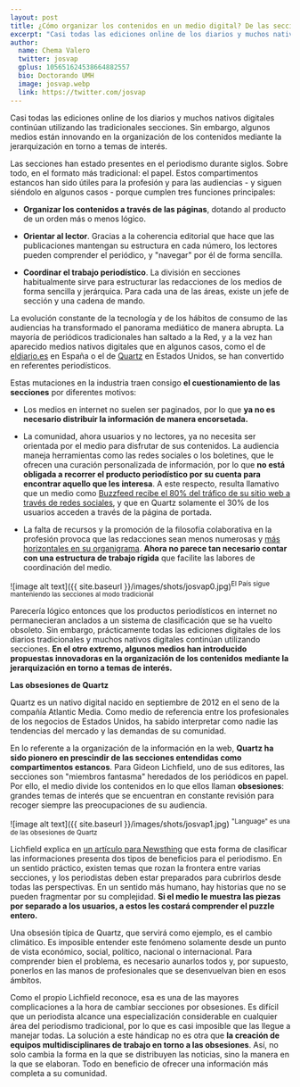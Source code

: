 ```yaml
---
layout: post
title: ¿Cómo organizar los contenidos en un medio digital? De las secciones a las "obsesiones"
excerpt: "Casi todas las ediciones online de los diarios y muchos nativos digitales continúan utilizando las tradicionales secciones. Sin embargo, algunos medios están innovando en la organización de los contenidos mediante la jerarquización en torno a temas de interés."
author:
  name: Chema Valero
  twitter: josvap
  gplus: 105651624538664882557 
  bio: Doctorando UMH
  image: josvap.webp
  link: https://twitter.com/josvap
---
```

Casi todas las ediciones online de los diarios y muchos nativos digitales continúan utilizando las tradicionales secciones. Sin embargo, algunos medios están innovando en la organización de los contenidos mediante la jerarquización en torno a temas de interés.

Las secciones han estado presentes en el periodismo durante siglos. Sobre todo, en el formato más tradicional: el papel. Estos compartimentos estancos han sido útiles para la profesión y para las audiencias - y siguen siéndolo en algunos casos - porque cumplen tres funciones principales:

* **Organizar los contenidos a través de las páginas**, dotando al producto de un orden más o menos lógico.

* **Orientar al lector**. Gracias a la coherencia editorial que hace que las publicaciones mantengan su estructura en cada número, los lectores pueden comprender el periódico, y "navegar" por él de forma sencilla.

* **Coordinar el trabajo periodístico**. La división en secciones habitualmente sirve para estructurar las redacciones de los medios de forma sencilla y jerárquica. Para cada una de las áreas, existe un jefe de sección y una cadena de mando.

La evolución constante de la tecnología y de los hábitos de consumo de las audiencias ha transformado el panorama mediático de manera abrupta. La mayoría de periódicos tradicionales han saltado a la Red, y a la vez han aparecido medios nativos digitales que en algunos casos, como el de [eldiario.es](http://www.eldiario.es/) en España o el de [Quartz](http://qz.com/) en Estados Unidos, se han convertido en referentes periodísticos. 

Estas mutaciones en la industria traen consigo **el cuestionamiento de las secciones** por diferentes motivos:

* Los medios en internet no suelen ser paginados, por lo que **ya no es necesario distribuir la información de manera encorsetada.**

* La comunidad, ahora usuarios y no lectores, ya no necesita ser orientada por el medio para disfrutar de sus contenidos. La audiencia maneja herramientas como las redes sociales o los boletines, que le ofrecen una curación personalizada de información, por lo que **no está obligada a recorrer el producto periodístico por su cuenta para encontrar aquello que les interesa**. A este respecto, resulta llamativo que un medio como [Buzzfeed recibe el 80% del tráfico de su sitio web a través de redes sociales](http://www.inma.org/blogs/research/post.cfm/report-80-of-buzzfeed-traffic-driven-by-social-media), y que en Quartz solamente el 30% de los usuarios acceden a través de la página de portada. 

* La falta de recursos y la promoción de la filosofía colaborativa en la profesión provoca que las redacciones sean menos numerosas y [más horizontales en su organigrama](http://mip.umh.es/blog/2015/11/08/pistas-mejorar-organizacion-redacciones/). **Ahora no parece tan necesario contar con una estructura de trabajo rígida** que facilite las labores de coordinación del medio.

![image alt text]({{ site.baseurl }}/images/shots/josvap0.jpg)<sup>El País sigue manteniendo las secciones al modo tradicional

Parecería lógico entonces que los productos periodísticos en internet no permanecieran anclados a un sistema de clasificación que se ha vuelto obsoleto. Sin embargo, prácticamente todas las ediciones digitales de los diarios tradicionales y muchos nativos digitales continúan utilizando secciones. **En el otro extremo, algunos medios han introducido propuestas innovadoras en la organización de los contenidos mediante la jerarquización en torno a temas de interés.** 

**Las obsesiones de Quartz**

Quartz es un nativo digital nacido en septiembre de 2012 en el seno de la compañía Atlantic Media. Como medio de referencia entre los profesionales de los negocios de Estados Unidos, ha sabido interpretar como nadie las tendencias del mercado y las demandas de su comunidad. 

En lo referente a la organización de la información en la web, **Quartz ha sido pionero en prescindir de las secciones entendidas como compartimentos estancos**. Para Gideon Lichfield, uno de sus editores, las secciones son "miembros fantasma" heredados de los periódicos en papel. Por ello, el medio divide los contenidos en lo que ellos llaman **obsesiones**: grandes temas de interés que se encuentran en constante revisión para recoger siempre las preocupaciones de su audiencia.

![image alt text]({{ site.baseurl }}/images/shots/josvap1.jpg)
<sup>"Language" es una de las obsesiones de Quartz


Lichfield explica en [un artículo para Newsthing](https://newsthing.net/2012/09/16/quartz-obsessions-phenomenology-of-news/) que esta forma de clasificar las informaciones presenta dos tipos de beneficios para el periodismo. En un sentido práctico, existen temas que rozan la frontera entre varias secciones, y los periodistas deben estar preparados para cubrirlos desde todas las perspectivas. En un sentido más humano, hay historias que no se pueden fragmentar por su complejidad. **Si el medio le muestra las piezas por separado a los usuarios, a estos les costará comprender el puzzle entero.**

Una obsesión típica de Quartz, que servirá como ejemplo, es el cambio climático. Es imposible entender este fenómeno solamente desde un punto de vista económico, social, político, nacional o internacional. Para comprender bien el problema, es necesario aunarlos todos y, por supuesto, ponerlos en las manos de profesionales que se desenvuelvan bien en esos ámbitos.

Como el propio Lichfield reconoce, esa es una de las mayores complicaciones a la hora de cambiar secciones por obsesiones. Es difícil que un periodista alcance una especialización considerable en cualquier área del periodismo tradicional, por lo que es casi imposible que las llegue a manejar todas. La solución a este hándicap no es otra que **la creación de equipos multidisciplinares de trabajo en torno a las obsesiones**. Así, no solo cambia la forma en la que se distribuyen las noticias, sino la manera en la que se elaboran. Todo en beneficio de ofrecer una información más completa a su comunidad.

